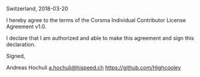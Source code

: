Switzerland, 2018-03-20

I hereby agree to the terms of the Corsma Individual Contributor License
Agreement v1.0.

I declare that I am authorized and able to make this agreement and sign this
declaration.

Signed,

Andreas Hochuli a.hochuli@hispeed.ch https://github.com/Highcooley
